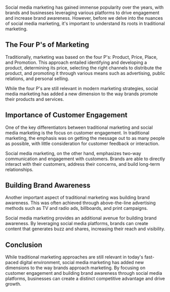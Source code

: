 
Social media marketing has gained immense popularity over the years, with brands and businesses leveraging various platforms to drive engagement and increase brand awareness. However, before we delve into the nuances of social media marketing, it's important to understand its roots in traditional marketing.

## The Four P's of Marketing

Traditionally, marketing was based on the four P's: Product, Price, Place, and Promotion. This approach entailed identifying and developing a product, determining its price, selecting the right channels to distribute the product, and promoting it through various means such as advertising, public relations, and personal selling.

While the four P's are still relevant in modern marketing strategies, social media marketing has added a new dimension to the way brands promote their products and services.

## Importance of Customer Engagement

One of the key differentiators between traditional marketing and social media marketing is the focus on customer engagement. In traditional marketing, the emphasis was on getting the message out to as many people as possible, with little consideration for customer feedback or interaction.

Social media marketing, on the other hand, emphasizes two-way communication and engagement with customers. Brands are able to directly interact with their customers, address their concerns, and build long-term relationships.

## Building Brand Awareness

Another important aspect of traditional marketing was building brand awareness. This was often achieved through above-the-line advertising methods such as TV and radio ads, billboards, and print campaigns.

Social media marketing provides an additional avenue for building brand awareness. By leveraging social media platforms, brands can create content that generates buzz and shares, increasing their reach and visibility.

## Conclusion

While traditional marketing approaches are still relevant in today's fast-paced digital environment, social media marketing has added new dimensions to the way brands approach marketing. By focusing on customer engagement and building brand awareness through social media platforms, businesses can create a distinct competitive advantage and drive growth.
